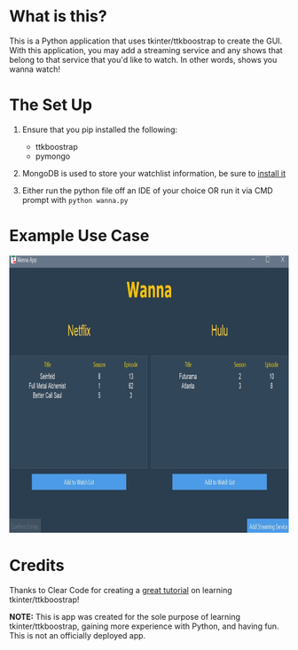 # What is this?
This is a Python application that uses tkinter/ttkboostrap to create the GUI. With this application, you may add a streaming service
and any shows that belong to that service that you'd like to watch. In other words, shows you wanna watch!

# The Set Up
1) Ensure that you pip installed the following:
   * ttkboostrap
   * pymongo
     
2) MongoDB is used to store your watchlist information, be sure to [install it](https://www.youtube.com/watch?v=gB6WLkSrtJk)
   
3) Either run the python file off an IDE of your choice OR run it via CMD prompt with `python wanna.py` 

# Example Use Case
<img src ="https://github.com/bryan-avila/wanna/blob/main/wanna_example.jpg" width="900" height="500">

# Credits
Thanks to Clear Code for creating a [great tutorial](https://www.youtube.com/watch?v=mop6g-c5HEY) on learning tkinter/ttkboostrap!

**NOTE:** This is app was created for the sole purpose of learning tkinter/ttkboostrap, gaining more experience with Python, and having fun. This is not an officially deployed app.  
